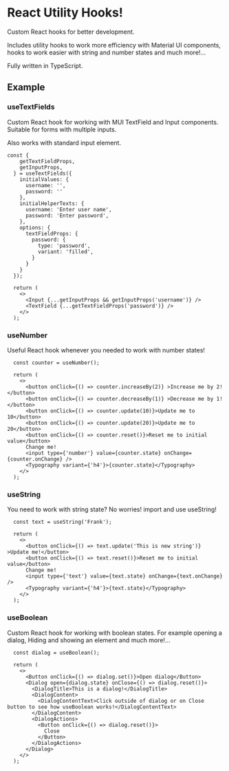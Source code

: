 # React Utility Hooks!

Custom React hooks for better development.

Includes utility hooks to work more efficiency with Material UI components,
hooks to work easier with string and number states and much more!...

Fully written in TypeScript.

## Example

### useTextFields
Custom React hook for working with MUI TextField and Input components.
Suitable for forms with multiple inputs.

Also works with standard input element.

````tsx
const {
    getTextFieldProps,
    getInputProps,
  } = useTextFields({
    initialValues: {
      username: '',
      password: ''
    },
    initialHelperTexts: {
      username: 'Enter user name',
      password: 'Enter password',
    },
    options: {
      textFieldProps: {
        password: {
          type: 'password',
          variant: 'filled',
        }
      }
    }
  });

  return (
    <>
      <Input {...getInputProps && getInputProps('username')} />
      <TextField {...getTextFieldProps('password')} />
    </>
  );
````

### useNumber
Useful React hook whenever you needed to work with number states!

```tsx
  const counter = useNumber();

  return (
    <>
      <button onClick={() => counter.increaseBy(2)} >Increase me by 2!</button>
      <button onClick={() => counter.decreaseBy(1)} >Decrease me by 1!</button>
      <button onClick={() => counter.update(10)}>Update me to 10</button>
      <button onClick={() => counter.update(20)}>Update me to 20</button>
      <button onClick={() => counter.reset()}>Reset me to initial value</button>
      Change me!
      <input type={'number'} value={counter.state} onChange={counter.onChange} />
      <Typography variant={'h4'}>{counter.state}</Typography>
    </>
  );
```

### useString
You need to work with string state? No worries! import and use useString!
```tsx
  const text = useString('Frank');

  return (
    <>
      <button onClick={() => text.update('This is new string')} >Update me!</button>
      <button onClick={() => text.reset()}>Reset me to initial value</button>
      Change me!
      <input type={'text'} value={text.state} onChange={text.onChange} />
      <Typography variant={'h4'}>{text.state}</Typography>
    </>
  );
```

### useBoolean
Custom React hook for working with boolean states.
For example opening a dialog, Hiding and showing an element and much more!...

```tsx
  const dialog = useBoolean();

  return (
    <>
      <Button onClick={() => dialog.set()}>Open dialog</Button>
      <Dialog open={dialog.state} onClose={() => dialog.reset()}>
        <DialogTitle>This is a dialog!</DialogTitle>
        <DialogContent>
          <DialogContentText>Click outside of dialog or on Close button to see how useBoolean works!</DialogContentText>
        </DialogContent>
        <DialogActions>
          <Button onClick={() => dialog.reset()}>
            Close
          </Button>
        </DialogActions>
      </Dialog>
    </>
  );
```